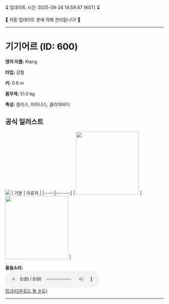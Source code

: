 
⏳ 업데이트 시간: 2025-09-24 14:59:47 (KST) ⏳

🤖 자동 업데이트 봇에 의해 관리됩니다! 🤖

---

# 기기어르 (ID: 600)
**영어 이름:** Klang

**타입:** 강철

**키:** 0.6 m

**몸무게:** 51.0 kg

**특성:** 플러스, 마이너스, 클리어바디

## 공식 일러스트
![](https://raw.githubusercontent.com/PokeAPI/sprites/master/sprites/pokemon/other/official-artwork/600.png)
| 기본 | 이로치 |
|:----:|:------:|
| <img src="http://play.pokemonshowdown.com/sprites/ani/klang.gif" width="200"> | <img src="http://play.pokemonshowdown.com/sprites/ani-shiny/klang.gif" width="200"> |

**울음소리:**<br><audio controls src="https://raw.githubusercontent.com/PokeAPI/cries/main/cries/pokemon/latest/600.ogg"></audio><br> [링크(다운로드 될 수도)](https://raw.githubusercontent.com/PokeAPI/cries/main/cries/pokemon/latest/600.ogg)


---
